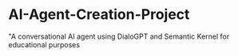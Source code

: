 # AI-Agent-Creation-Project
"A conversational AI agent using DialoGPT and Semantic Kernel for educational purposes
